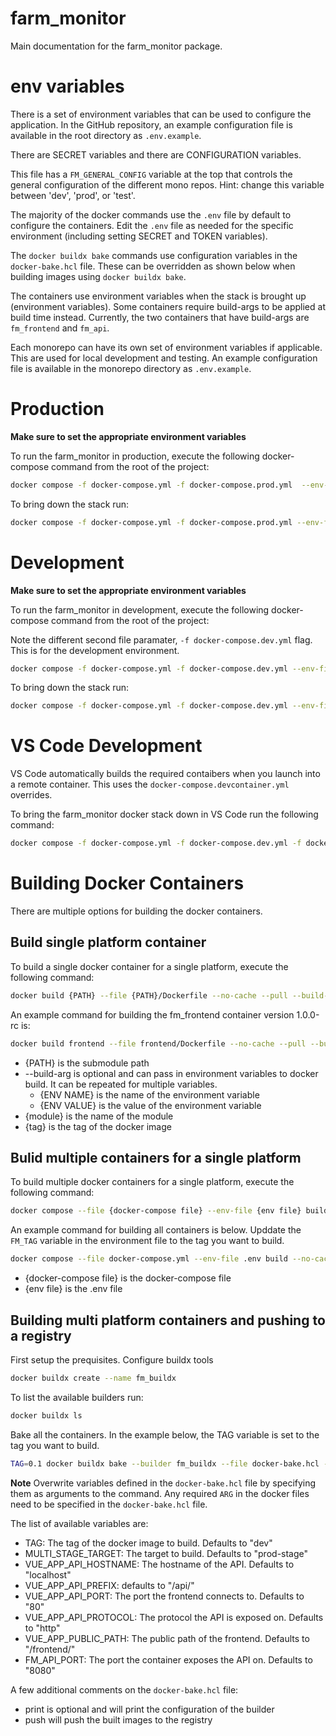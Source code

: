 # farm_monitor
Main documentation for the farm_monitor package.

# env variables
There is a set of environment variables that can be used to configure the application. In the GitHub repository, an example configuration file is available in the root directory as `.env.example`.

There are SECRET variables and there are CONFIGURATION variables.

This file has a `FM_GENERAL_CONFIG` variable at the top that controls the general configuration of the different mono repos. Hint: change this variable between 'dev', 'prod', or 'test'.

The majority of the docker commands use the `.env` file by default to configure the containers. Edit the `.env` file as needed for the specific environment (including setting SECRET and TOKEN variables).

The `docker buildx bake` commands use configuration variables in the `docker-bake.hcl` file. These can be overridden as shown below when building images using `docker buildx bake`.

The containers use environment variables when the stack is brought up (environment variables). Some containers require build-args to be applied at build time instead. Currently, the two containers that have build-args are `fm_frontend` and `fm_api`.

Each monorepo can have its own set of environment variables if applicable. This are used for local development and testing. An example configuration file is available in the monorepo directory as `.env.example`.
 
# Production
**Make sure to set the appropriate environment variables**

To run the farm_monitor in production, execute the following docker-compose command from the root of the project:

```bash
docker compose -f docker-compose.yml -f docker-compose.prod.yml  --env-file .env -p fm_prod up -d --no-build
```

To bring down the stack run:

```bash
docker compose -f docker-compose.yml -f docker-compose.prod.yml --env-file .env -p fm_prod down
```

# Development
**Make sure to set the appropriate environment variables**

To run the farm_monitor in development, execute the following docker-compose command from the root of the project:

Note the different second file paramater, `-f docker-compose.dev.yml` flag. This is for the development environment.

```bash
docker compose -f docker-compose.yml -f docker-compose.dev.yml --env-file .env -p fm_dev up -d
```



To bring down the stack run:

```bash
docker compose -f docker-compose.yml -f docker-compose.dev.yml --env-file .env -p fm_dev down
```

# VS Code Development
VS Code automatically builds the required contaibers when you launch into a remote container. This uses the `docker-compose.devcontainer.yml` overrides. 

To bring the farm_monitor docker stack down in VS Code run the following command:

```bash
docker compose -f docker-compose.yml -f docker-compose.dev.yml -f docker-compose.devcontainer.yml down
```

# Building Docker Containers
There are multiple options for building the docker containers. 

## Build single platform container
To build a single docker container for a single platform, execute the following command:
```bash
docker build {PATH} --file {PATH}/Dockerfile --no-cache --pull --build-arg {ENV NAME}={ENV VALUE} --tag nstoik/{module}:{tag}
```
An example command for building the fm_frontend container version 1.0.0-rc is:
```bash
docker build frontend --file frontend/Dockerfile --no-cache --pull --build-arg VUE_APP_API_HOSTNAME=localhost --build-arg VUE_APP_PUBLIC_PATH=/frontend/ --tag nstoik/fm_frontend:1.0.0-rc
```
- {PATH} is the submodule path
- --build-arg is optional and can pass in environment variables to docker build. It can be repeated for multiple variables.
    - {ENV NAME} is the name of the environment variable
    - {ENV VALUE} is the value of the environment variable
- {module} is the name of the module
- {tag} is the tag of the docker image

## Bulid multiple containers for a single platform
To build multiple docker containers for a single platform, execute the following command:
```bash
docker compose --file {docker-compose file} --env-file {env file} build --no-cache --pull
```
An example command for building all containers is below. Upddate the `FM_TAG` variable in the environment file to the tag you want to build.
```bash
docker compose --file docker-compose.yml --env-file .env build --no-cache --pull
```
- {docker-compose file} is the docker-compose file
- {env file} is the .env file
## Building multi platform containers and pushing to a registry
First setup the prequisites. Configure buildx tools
```bash
docker buildx create --name fm_buildx
``` 
To list the available builders run:
```bash
docker buildx ls
```

Bake all the containers. In the example below, the TAG variable is set to the tag you want to build.
```bash
TAG=0.1 docker buildx bake --builder fm_buildx --file docker-bake.hcl --push
```
**Note** Overwrite variables defined in the `docker-bake.hcl` file by specifying them as arguments to the command. Any required `ARG` in the docker files need to be specified in the `docker-bake.hcl` file.

The list of available variables are:
- TAG: The tag of the docker image to build. Defaults to "dev"
- MULTI_STAGE_TARGET: The target to build. Defaults to "prod-stage"
- VUE_APP_API_HOSTNAME: The hostname of the API. Defaults to "localhost"
- VUE_APP_API_PREFIX: defaults to "/api/"
- VUE_APP_API_PORT: The port the frontend connects to. Defaults to "80"
- VUE_APP_API_PROTOCOL: The protocol the API is exposed on. Defaults to "http"
- VUE_APP_PUBLIC_PATH: The public path of the frontend. Defaults to "/frontend/"
- FM_API_PORT: The port the container exposes the API on. Defaults to "8080"

A few additional comments on the `docker-bake.hcl` file:
- print is optional and will print the configuration of the builder
- push will push the built images to the registry